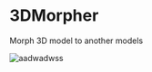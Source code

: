 # 3DMorpher
Morph 3D model to another models

![aadwadwss](https://user-images.githubusercontent.com/16706911/52167983-3823cc00-2739-11e9-9327-6ea1430d7d60.png)


